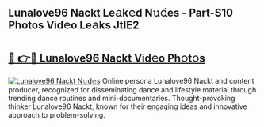 ## Lunalove96 Nackt Le𝚊k𝚎d N𝚞𝚍es - Part-S10 Photos Vid𝚎o Le𝚊ks JtIE2

# <h2><a href="http://fb2d96.evod.top/?m=Lunalove96+Nackt">🔗 👉🔴 Lunalove96 Nackt Vid𝚎o Ph𝚘t𝚘s</a></h2>

[![Lunalove96 Nackt N𝚞d𝚎s](https://i.imgur.com/8V9OHl7.gif)](http://fb2d96.evod.top/?m=Lunalove96+Nackt)
Online persona Lunalove96 Nackt and content producer, recognized for disseminating dance and lifestyle material through trending dance routines and mini-documentaries. Thought-provoking thinker Lunalove96 Nackt, known for their engaging ideas and innovative approach to problem-solving. 
